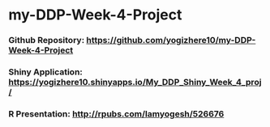 # my-DDP-Week-4-Project

### Github Repository: https://github.com/yogizhere10/my-DDP-Week-4-Project

### Shiny Application: https://yogizhere10.shinyapps.io/My_DDP_Shiny_Week_4_proj/

### R Presentation: http://rpubs.com/Iamyogesh/526676
